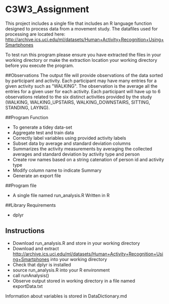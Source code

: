 # C3W3_Assignment

This project includes a single file that includes an R language function designed to process data from a movement study.
The datafiles used for processing are located here: http://archive.ics.uci.edu/ml/datasets/Human+Activity+Recognition+Using+Smartphones 

To test run this program please ensure you have extracted the files in your working directory or make the extraction location your working directory before you execute the program.

##Observations
The output file will provide observations of the data sorted by participant and activity. Each participant may have many entries for a given activity such as "WALKING".  The observation is the average all the entries for a given user for each activity. Each participant will have up to 6 observations related to the six distinct activities provided by the study (WALKING, WALKING_UPSTAIRS, WALKING_DOWNSTAIRS, SITTING, STANDING, LAYING). 

##Program Function
* To generate a tidey data-set
* Aggregate test and train data
* Correctly label variables using provided activity labels 
* Subset data by average and standard deviation columns
* Summarizes the activity measurements by averaging the collected averages and standard deviation by activity type and person
* Create row names based on a string catenation of person id and activity type
* Modify column name to indicate Summary
* Generate an export file 

##Program file
* A single file named run_analysis.R Written in R

##Library Requirements
* dplyr

## Instructions
* Download run_analysis.R and store in your working directory
* Download and extract http://archive.ics.uci.edu/ml/datasets/Human+Activity+Recognition+Using+Smartphones into your working directory
* Check that dplyr is installed
* source run_analysis.R into your R environment 
* call runAnalysis()
* Observe output stored in working directory in a file named exportData.txt
 
Information about variables is stored in DataDictionary.md



